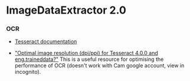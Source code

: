# ImageDataExtractor 2.0

### OCR

- [Tesseract documentation](https://github.com/tesseract-ocr/tessdoc)

- ["Optimal image resolution (dpi/ppi) for Tesseract 4.0.0 and eng.traineddata?"](https://groups.google.com/forum/#!msg/tesseract-ocr/Wdh_JJwnw94/24JHDYQbBQAJ) This is a useful resource for optimising the performance of OCR (doesn't work with Cam google account, view in incognito).